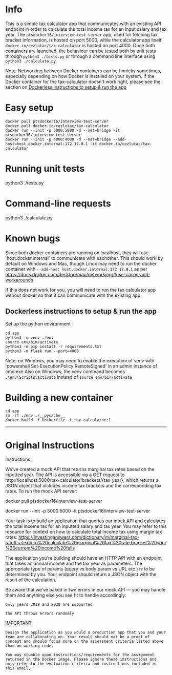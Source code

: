 # Info

This is a simple tax calculator app that communicates with an existing API endpoint in order to calculate the total income tax for an input salary and tax year.
The `ptsdocker16/interview-test-server` app, used for fetching tax bracket information, is hosted on port 5000, while the calculator app itself `docker.io/cezlutac/tax-calculator` is hosted on port 4000.
Once both containers are launched, the behaviour can be tested both by unit tests through `python3 ./tests.py` or through a command line interface using `python3 ./calculate.py`

Note: Networking between Docker containers can be finnicky sometimes, especially depending on how Docker is installed on your system. If the Docker container for the tax-calculator doesn't work right, please see the section on [Dockerless instructions to setup & run the app](#dockerless-instructions-to-setup--run-the-app)

# Easy setup

```
docker pull ptsdocker16/interview-test-server
docker pull docker.io/cezlutac/tax-calculator
docker run --init -p 5000:5000 -d --net=bridge -it ptsdocker16/interview-test-server
docker run --init -p 4000:4000 -d --net=bridge --add-host=host.docker.internal:172.17.0.1 -it docker.io/cezlutac/tax-calculator
```

# Running unit tests

python3 ./tests.py

# Command-line requests

python3 ./calculate.py

# Known bugs

Since both docker containers are running on localhost, they will use 'host.docker.internal' to communicate with eachother.
This should work by default on Windows and Mac, though Linux may need to run the docker container with `--add-host host.docker.internal:172.17.0.1` as per
https://docs.docker.com/desktop/mac/networking/#use-cases-and-workarounds

If this does not work for you, you will need to run the tax calculator app without docker so that it can communicate with the existing app.

## Dockerless instructions to setup & run the app

Set up the python environment

```
cd app
python3 -m venv ./env
source env/bin/activate
python3 -m pip install -r requirements.txt
python3 -m flask run --port=4000
```

Note: on Windows, you may need to enable the execution of venv with 'powershell Set-ExecutionPolicy RemoteSigned' in an admin instance of cmd.exe
Also on Windows, the venv command becomes `.\env\Scripts\activate` instead of `source env/bin/activate`

# Building a new container

```
cd app
rm -rf ./env ./__pycache__
docker build -f Dockerfile -t tax-calculator:1 .
```


---------------------------

# Original Instructions

Instructions

We’ve created a mock API that returns marginal tax rates based on the inputted year. The API is accessible via a GET request to http://localhost:5000/tax-calculator/brackets/{tax_year}, which returns a JSON object that includes income tax brackets and the corresponding tax rates. To run the mock API server:

docker pull ptsdocker16/interview-test-server

docker run --init -p 5000:5000 -it ptsdocker16/interview-test-server

Your task is to build an application that queries our mock API and calculates the total income tax for an inputted salary and tax year. You may refer to this resource for context on how to calculate total income tax using margin tax rates: https://investinganswers.com/dictionary/m/marginal-tax-rate#:~:text=To%20calculate%20marginal%20tax%20rate,bracket%20your%20current%20income%20falls

The application you’re building should have an HTTP API with an endpoint that takes an annual income and the tax year as parameters. The appropriate type of params (query vs body param vs URL etc.) is to be determined by you. Your endpoint should return a JSON object with the result of the calculation.


Be aware that we’ve baked in two errors in our mock API — you may handle them and anything else you see fit to handle accordingly:

    only years 2019 and 2020 are supported

    the API throws errors randomly


IMPORTANT:

    Design the application as you would a production app that you and your team are collaborating on. Your result should not be a proof of concept and should focus more on the assessment criteria listed above than on working code.

    You may stumble upon instructions/requirements for the assignment returned in the Docker image. Please ignore these instructions and only refer to the evaluation criteria and instructions included in this email.

